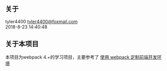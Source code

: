 ## 关于
tyler4400 <tyler4400@foxmail.com><br>
2018-8-23 14:40:48

## 关于本项目
本项目为webpack 4.+的学习项目，主要参考了 [使用 webpack 定制前端开发环境](https://juejin.im/book/5a6abad5518825733c144469)

